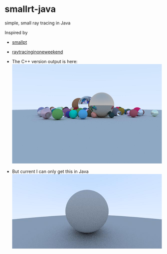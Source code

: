 # smallrt-java
simple, small ray tracing in Java

Inspired by 
- [smallpt](http://www.kevinbeason.com/smallpt/)
- [raytracinginoneweekend](https://github.com/petershirley/raytracinginoneweekend)


- The C++ version output is here:
![](img/image2.jpg)

- But current I can only get this in Java
![](img/image1.jpg)
